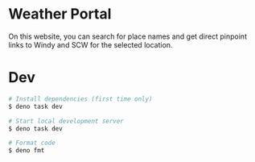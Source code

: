 # Weather Portal

On this website, you can search for place names and get direct pinpoint links to Windy and SCW for the selected location.

# Dev

```sh
# Install dependencies (first time only)
$ deno task dev

# Start local development server
$ deno task dev

# Format code
$ deno fmt
```
